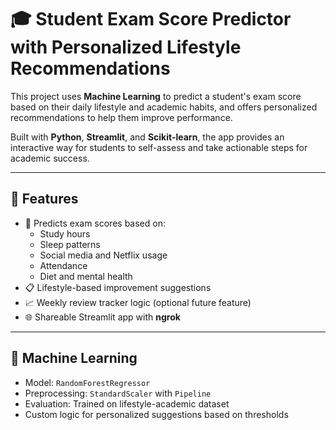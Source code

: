 # 🎓 Student Exam Score Predictor with Personalized Lifestyle Recommendations

This project uses **Machine Learning** to predict a student's exam score based on their daily lifestyle and academic habits, and offers personalized recommendations to help them improve performance.

Built with **Python**, **Streamlit**, and **Scikit-learn**, the app provides an interactive way for students to self-assess and take actionable steps for academic success.

---

## 📌 Features

- 🔢 Predicts exam scores based on:
  - Study hours
  - Sleep patterns
  - Social media and Netflix usage
  - Attendance
  - Diet and mental health
- 📋 Lifestyle-based improvement suggestions
- 📈 Weekly review tracker logic (optional future feature)
- 🌐 Shareable Streamlit app with **ngrok**

---

## 🧠 Machine Learning

- Model: `RandomForestRegressor`
- Preprocessing: `StandardScaler` with `Pipeline`
- Evaluation: Trained on lifestyle-academic dataset
- Custom logic for personalized suggestions based on thresholds


